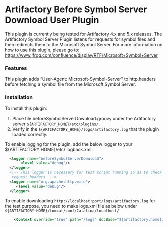 ﻿Artifactory Before Symbol Server Download User Plugin
 ==========================================
This plugin is currently being tested for Artifactory 4.x and 5.x releases.
The Artifactory Symbol Server Plugin listens for requests for symbol files and then redirects them to the Microsoft Symbol Server.
For more information on how to use this plugin, please go to: https://www.jfrog.com/confluence/display/RTF/Microsoft+Symbol+Server

### Features
 This plugin adds “User-Agent: Microsoft-Symbol-Server” to http.headers before fetching a symbol file from the Microsoft Symbol Server.

### Installation
 To install this plugin:
   1. Place file beforeSymbolServerDownload.groovy under the Artifactory server `${ARTIFACTORY_HOME}/etc/plugins/`.
   2. Verify in the `${ARTIFACTORY_HOME}/logs/artifactory.log` that the plugin loaded correctly.


 To enable logging for the plugin, add the below logger to your ${ARTIFACTORY.HOME}/etc/ logback.xml:
 ```XML
   <logger name="beforeSymbolServerDownload">
        <level value="debug"/>
   </logger>
   <!-- This logger is necessary for test script running so as to check http-outgoing value of   
    request.headers  -->
   <logger name="org.apache.http.wire">  
      <level value="debug"/>
   </logger>
```

To enable downloading `http://localhost:port/logs/artifactory.log` for the test purpose, you need to make logs.xml file as below under `${ARTIFACTORY-HOME}/tomcat/conf/Catalina/localhost/` 
```XML
    <Context override="true" path="/logs" docBase="${artifactory.home}/logs" ></Context>
```

